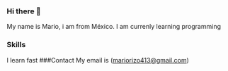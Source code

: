 ### Hi there 👋
My name is Mario, i am from México.
I am currenly learning programming
### Skills
I learn fast 
###Contact
My email is (mariorizo413@gmail.com)
